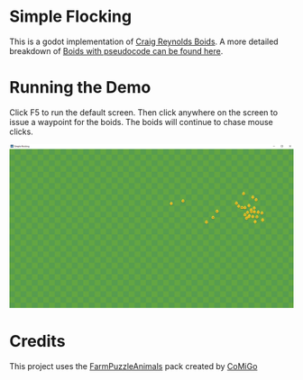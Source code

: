 # Simple Flocking

This is a godot implementation of [Craig Reynolds Boids](https://en.wikipedia.org/wiki/Boids). A more detailed breakdown of [Boids with pseudocode can be found here](http://www.kfish.org/boids/pseudocode.html).

# Running the Demo

Click F5 to run the default screen. Then click anywhere on the screen to issue a waypoint for the boids. The boids will continue to chase mouse clicks.

![Flocking](Flocking.png)

# Credits

This project uses the [FarmPuzzleAnimals](https://comigo.itch.io/farm-puzzle-animals) pack created by [CoMiGo](https://comigo.itch.io/)  
